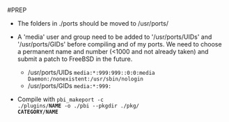 #PREP
* The folders in ./ports should be moved to /usr/ports/

* A 'media' user and group need to be added to '/usr/ports/UIDs' and '/usr/ports/GIDs' before compiling and of my ports.  We need to choose a permanent name and number (<1000 and not already taken) and submit a patch to FreeBSD in the future.
    - /usr/ports/UIDs <code>media:*:999:999::0:0:media Daemon:/nonexistent:/usr/sbin/nologin</code>
    - /usr/ports/GIDs <code>media:*:999:</code>


* Compile with <code>pbi_makeport -c ./plugins/**NAME** -o ./pbi --pkgdir ./pkg/ **CATEGORY/NAME**</code>

